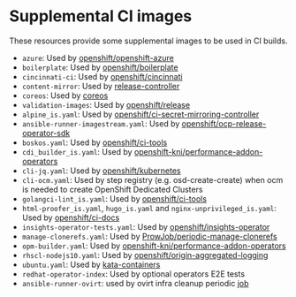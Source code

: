 # Supplemental CI images

These resources provide some supplemental images to be used in CI builds.

- `azure`: Used by [openshift/openshift-azure](../../../ci-operator/config/openshift/openshift-azure)
- `boilerplate`: Used by [openshift/boilerplate](../../../ci-operator/config/openshift/boilerplate)
- `cincinnati-ci`: Used by [openshift/cincinnati](../../../ci-operator/config/openshift/cincinnati)
- `content-mirror`: Used by [release-controller](../../build-clusters/common/release-controller)
- `coreos`: Used by [coreos](../../../ci-operator/config/coreos)
- `validation-images`: Used by [openshift/release](../../../ci-operator/config/openshift/release)
- `alpine_is.yaml`: Used by [openshift/ci-secret-mirroring-controller](../../../ci-operator/config/openshift/ci-secret-mirroring-controller)
- `ansible-runner-imagestream.yaml`: Used by [openshift/ocp-release-operator-sdk](../../../ci-operator/config/openshift/ocp-release-operator-sdk)
- `boskos.yaml`: Used by [openshift/ci-tools](../../../ci-operator/config/openshift/ci-tools)
- `cdi_builder_is.yaml`: Used by [openshift-kni/performance-addon-operators](../../../ci-operator/config/openshift-kni/performance-addon-operators)
- `cli-jq.yaml`: Used by [openshift/kubernetes](../../ci-operator/config/openshift/kubernetes)
- `cli-ocm.yaml`: Used by step registry (e.g. osd-create-create) when ocm is needed to create OpenShift Dedicated Clusters
- `golangci-lint_is.yaml`: Used by [openshift/ci-tools](../../../ci-operator/config/openshift/ci-tools)
- `html-proofer_is.yaml`, `hugo_is.yaml` and `nginx-unprivileged_is.yaml`: Used by [openshift/ci-docs](../../ci-operator/config/openshift/ci-docs)
- `insights-operator-tests.yaml`: Used by [openshift/insights-operator](../../ci-operator/config/openshift/insights-operator)
- `manage-clonerefs.yaml`: Used by [ProwJob/periodic-manage-clonerefs](https://github.com/openshift/release/blob/968b1dca270336a548f87ccca6d96c9fd7940fbe/ci-operator/jobs/infra-periodics.yaml#L8)
- `opm-builder.yaml`: Used by [openshift-kni/performance-addon-operators](../../../ci-operator/config/openshift-kni/performance-addon-operators)
- `rhscl-nodejs10.yaml`: Used by [openshift/origin-aggregated-logging](../../../ci-operator/config/openshift/origin-aggregated-logging)
- `ubuntu.yaml`: Used by [kata-containers](../../../ci-operator/config/kata-containers)
- `redhat-operator-index`: Used by optional operators E2E tests
- `ansible-runner-ovirt`: used by ovirt infra cleanup periodic [job](../../../ci-operator/config/openshift/cluster-api-provider-ovirt/)